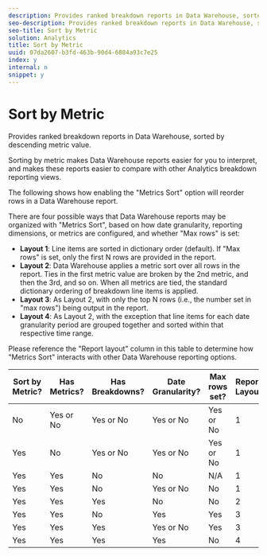 ```yaml
---
description: Provides ranked breakdown reports in Data Warehouse, sorted by descending metric value.
seo-description: Provides ranked breakdown reports in Data Warehouse, sorted by descending metric value.
seo-title: Sort by Metric
solution: Analytics
title: Sort by Metric
uuid: 07da2607-b3fd-463b-90d4-6884a93c7e25
index: y
internal: n
snippet: y
---
```


# Sort by Metric

Provides ranked breakdown reports in Data Warehouse, sorted by descending metric value.

Sorting by metric makes Data Warehouse reports easier for you to interpret, and makes these reports easier to compare with other Analytics breakdown reporting views.

The following shows how enabling the "Metrics Sort" option will reorder rows in a Data Warehouse report.

There are four possible ways that Data Warehouse reports may be organized with "Metrics Sort", based on how date granularity, reporting dimensions, or metrics are configured, and whether "Max rows" is set:

* **Layout 1**: Line items are sorted in dictionary order (default). If "Max rows" is set, only the first N rows are provided in the report. 
* **Layout 2**: Data Warehouse applies a metric sort over all rows in the report. Ties in the first metric value are broken by the 2nd metric, and then the 3rd, and so on. When all metrics are tied, the standard dictionary ordering of breakdown line items is applied. 
* **Layout 3**: As Layout 2, with only the top N rows (i.e., the number set in "max rows") being output in the report. 
* **Layout 4**: As Layout 2, with the exception that line items for each date granularity period are grouped together and sorted within that respective time range.

Please reference the "Report layout" column in this table to determine how "Metrics Sort" interacts with other Data Warehouse reporting options. 

|  Sort by Metric?  | Has Metrics?  | Has Breakdowns?  | Date Granularity?  | Max rows set?  | Report Layout  |
|---|---|---|---|---|---|
|  No  | Yes or No  | Yes or No  | Yes or No  | Yes or No  | 1  |
|  Yes  | No  | Yes or No  | Yes or No  | Yes or No  | 1  |
|  Yes  | Yes  | No  | No  | N/A  | 1  |
|  Yes  | Yes  | No  | Yes or No  | No  | 1  |
|  Yes  | Yes  | Yes  | No  | No  | 2  |
|  Yes  | Yes  | No  | Yes  | Yes  | 3  |
|  Yes  | Yes  | Yes  | Yes or No  | Yes  | 3  |
|  Yes  | Yes  | Yes  | Yes  | No  | 4  |

